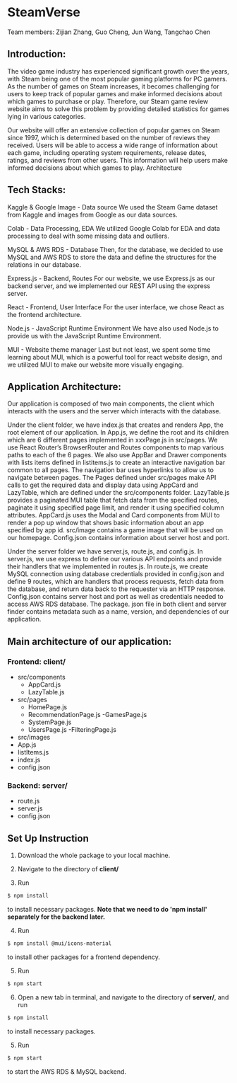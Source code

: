 # SteamVerse

Team members: Zijian Zhang, Guo Cheng, Jun Wang, Tangchao Chen

## Introduction: 

The video game industry has experienced significant growth over the years, with Steam being one of the most popular gaming platforms for PC gamers. As the number of games on Steam increases, it becomes challenging for users to keep track of popular games and make informed decisions about which games to purchase or play. Therefore, our Steam game review website aims to solve this problem by providing detailed statistics for games lying in various categories.

Our website will offer an extensive collection of popular games on Steam since 1997, which is determined based on the number of reviews they received. Users will be able to access a wide range of information about each game, including operating system requirements, release dates, ratings, and reviews from other users. This information will help users make informed decisions about which games to play.
Architecture

## Tech Stacks:
Kaggle & Google Image - Data source
We used the Steam Game dataset from Kaggle and images from Google as our data sources.

Colab - Data Processing, EDA
We utilized Google Colab for EDA and data processing to deal with some missing data and outliers.

MySQL & AWS RDS - Database
Then, for the database, we decided to use MySQL and AWS RDS to store the data and define the structures for the relations in our database.

Express.js - Backend, Routes
For our website, we use Express.js as our backend server, and we implemented our REST API using the express server.

React - Frontend, User Interface
For the user interface, we chose React as the frontend architecture.

Node.js - JavaScript Runtime Environment
We have also used Node.js to provide us with the JavaScript Runtime Environment.

MUI - Website theme manager
Last but not least, we spent some time learning about MUI, which is a powerful tool for react website design, and we utilized MUI to make our website more visually engaging.

## Application Architecture:
Our application is composed of two main components, the client which interacts with the users and the server which interacts with the database.

Under the client folder, we have index.js that creates and renders App, the root element of our application. In App.js, we define the root and its children which are 6 different pages implemented in xxxPage.js in src/pages. We use React Router’s BrowserRouter and Routes components to map various paths to each of the 6 pages. We also use AppBar and Drawer components with lists items defined in listitems.js to create an interactive navigation bar common to all pages. The navigation bar uses hyperlinks to allow us to navigate between pages. The Pages defined under src/pages make API calls to get the required data and display data using AppCard and LazyTable, which are defined under the src/components folder. LazyTable.js provides a paginated MUI table that fetch data from the specified routes, paginate it using specified page limit, and render it using specified column attributes. AppCard.js uses the Modal and Card components from MUI to render a pop up window that shows basic information about an app specified by app id. src/image contains a game image that will be used on our homepage. Config.json contains information about server host and port.

Under the server folder we have server.js, route.js, and config.js. In server.js, we use express to define our various API endpoints and provide their handlers that we implemented in routes.js. In route.js, we create MySQL connection using database credentials provided in config.json and define 9 routes, which are handlers that process requests, fetch data from the database, and return data back to the requester via an HTTP response. Config.json contains server host and port as well as credentials needed to access AWS RDS database.
The package. json file in both client and server finder contains metadata such as a name, version, and dependencies of our application. 

## Main architecture of our application:
### Frontend: **client/**
- src/components
	- AppCard.js
	- LazyTable.js
- src/pages
	- HomePage.js
	- RecommendationPage.js
	-GamesPage.js
	- SystemPage.js
	- UsersPage.js
	-FilteringPage.js
- src/images
- App.js
- listItems.js
- index.js
- config.json

### Backend: **server/**
- route.js
- server.js
- config.json

## Set Up Instruction

1. Download the whole package to your local machine.

2. Navigate to the directory of **client/**

3. Run

```sh
$ npm install
```
to install necessary packages.  **Note that we need to do 'npm install' separately for the backend later.**

4. Run

```sh
$ npm install @mui/icons-material
```
to install other packages for a frontend dependency.

5. Run

```sh
$ npm start
```

6. Open a new tab in terminal, and navigate to the directory of **server/**, and run

```sh
$ npm install
```
to install necessary packages.

5. Run

```sh
$ npm start
```
to start the AWS RDS & MySQL backend.

